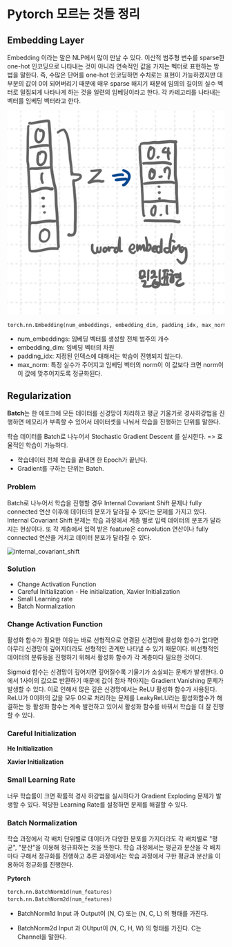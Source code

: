 # Pytorch 모르는 것들 정리

## Embedding Layer

Embedding 이라는 말은 NLP에서 많이 만날 수 있다. 이산적 범주형 변수를 sparse한 one-hot 인코딩으로 나타내는 것이 아니라 연속적인 값을 가지는 벡터로 표현하는 방법을 말한다. 즉, 수많은 단어를 one-hot 인코딩하면 수치로는 표현이 가능하겠지만 대부분의 값이 0이 되어버리기 때문에 매우 sparse 해지기 때문에 임의의 길이의 실수 벡터로 밀집되게 나타나게 하는 것을 일련의 임베딩이라고 한다. 각 카테고리를 나타내는 벡터를 임베딩 벡터라고 한다.

![embedding](./docs/torch-embedding.jpeg)

```python
torch.nn.Embedding(num_embeddings, embedding_dim, padding_idx, max_norm, norm_type)
```

-   num_embeddings: 임베딩 벡터를 생성할 전체 범주의 개수
-   embedding_dim: 임베딩 벡터의 차원
-   padding_idx: 지정된 인덱스에 대해서는 학습이 진행되지 않는다.
-   max_norm: 특정 실수가 주어지고 임베딩 벡터의 norm이 이 값보다 크면 norm이 이 값에 맞추어지도록 정규화된다.

## Regularization

<strong>Batch</strong>는 한 에포크에 모든 데이터를 신경망이 처리하고 평균 기울기로 경사하강법을 진행하면 메모리가 부족할 수 있어서 데이터셋을 나눠서 학습을 진행하는 단위를 말한다.

학습 데이터를 Batch로 나누어서 Stochastic Gradient Descent 를 실시한다. => 효율적인 학습이 가능하다.

-   학습데이터 전체 학습을 끝내면 한 Epoch가 끝난다.
-   Gradient를 구하는 단위는 Batch.

### Problem

Batch로 나누어서 학습을 진행할 경우 Internal Covariant Shift 문제나 fully connected 연산 이후에 데이터의 분포가 달라질 수 있다는 문제를 가지고 있다. Internal Covariant Shift 문제는 학습 과정에서 계층 별로 입력 데이터의 분포가 달라지는 현상이다. 또 각 계층에서 입력 받은 feature은 convolution 연산이나 fully connected 연산을 거치고 데이터 분포가 달라질 수 있다.

![internal_covariant_shift](https://miro.medium.com/max/678/1*BSssXFdw2MWR3SqdGF-BoQ.png)

### Solution

-   Change Activation Function
-   Careful Initialization - He initialization, Xavier Initialization
-   Small Learning rate
-   Batch Normalization

### Change Activation Function

활성화 함수가 필요한 이유는 바로 선형적으로 연결된 신경망에 활성화 함수가 없다면 아무리 신경망이 깊어지더라도 선형적인 관계만 나타낼 수 있기 때문이다. 비선형적인 데이터의 분류등을 진행하기 위해서 활성화 함수가 각 계층마다 필요한 것이다.

Sigmoid 함수는 신경망이 깊어지면 깊어질수록 기울기가 소실되는 문제가 발생한다. 0에서 1사이의 값으로 반환하기 때문에 값이 점차 작아지는 Gradient Vanishing 문제가 발생할 수 있다. 이로 인해서 많은 깊은 신경망에서는 ReLU 활성화 함수가 사용된다. ReLU가 0이하의 값을 모두 0으로 처리하는 문제를 LeakyReLU라는 활성화함수가 해결하는 등 활성화 함수는 계속 발전하고 있어서 활성화 함수를 바꿔서 학습을 더 잘 진행할 수 있다.

### Careful Initialization

<strong>He Initialization</strong>

<strong>Xavier Initialization</strong>

### Small Learning Rate

너무 학습률이 크면 확률적 경사 하강법을 실시하다가 Gradient Exploding 문제가 발생할 수 있다. 적당한 Learning Rate를 설정하면 문제를 해결할 수 있다.

### Batch Normalization

학습 과정에서 각 배치 단위별로 데이터가 다양한 분포를 가지더라도 각 배치별로 "평균", "분산"을 이용해 정규화하는 것을 뜻한다. 학습 과정에서는 평균과 분산을 각 배치마다 구해서 정규화를 진행하고 추론 과정에서는 학습 과정에서 구한 평균과 분산을 이용하여 정규화를 진행한다.

<strong>Pytorch</strong>

```python
torch.nn.BatchNorm1d(num_features)
torch.nn.BatchNorm2d(num_features)
```

-   BatchNorm1d
    Input 과 Output이 (N, C) 또는 (N, C, L) 의 형태를 가진다.

-   BatchNorm2d
    Input 과 OUtput이 (N, C, H, W) 의 형태를 가진다.
    C는 Channel을 말한다.
